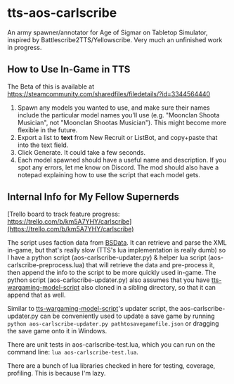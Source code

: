 # tts-aos-carlscribe

An army spawner/annotator for Age of Sigmar on Tabletop Simulator, inspired by Battlescribe2TTS/Yellowscribe. Very much an unfinished work in progress.

## How to Use In-Game in TTS

The Beta of this is available at https://steamcommunity.com/sharedfiles/filedetails/?id=3344564440

1. Spawn any models you wanted to use, and make sure their names include the particular model names you'll use (e.g. "Moonclan Shoota Musician", not "Moonclan Shootas Musician"). This might become more flexible in the future.
2. Export a list to **text** from New Recruit or ListBot, and copy+paste that into the text field.
3. Click Generate. It could take a few seconds.
4. Each model spawned should have a useful name and description. If you spot any errors, let me know on Discord. The mod should also have a notepad explaining how to use the script that each model gets.

## Internal Info for My Fellow Supernerds

[Trello board to track feature progress: https://trello.com/b/km5A7YHY/carlscribe](https://trello.com/b/km5A7YHY/carlscribe)

The script uses faction data from [BSData](https://github.com/BSData/age-of-sigmar-4th). It can retrieve and parse the XML in-game, but that's really slow (TTS's lua implementation is really dumb) so I have a python script (aos-carlscribe-updater.py) & helper lua script (aos-carlscribe-preprocess.lua) that will retrieve the data and pre-process it, then append the info to the script to be more quickly used in-game. The python script (aos-carlscribe-updater.py) also assumes that you have [tts-wargaming-model-script](https://github.com/khaaarl/tts-wargaming-model-script) also cloned in a sibling directory, so that it can append that as well.

Similar to [tts-wargaming-model-script](https://github.com/khaaarl/tts-wargaming-model-script)'s updater script, the aos-carlscribe-updater.py can be conveniently used to update a save game by running `python aos-carlscribe-updater.py pathtosavegamefile.json` or dragging the save game onto it in Windows.

There are unit tests in aos-carlscribe-test.lua, which you can run on the command line: `lua aos-carlscribe-test.lua`.

There are a bunch of lua libraries checked in here for testing, coverage, profiling. This is because I'm lazy.
